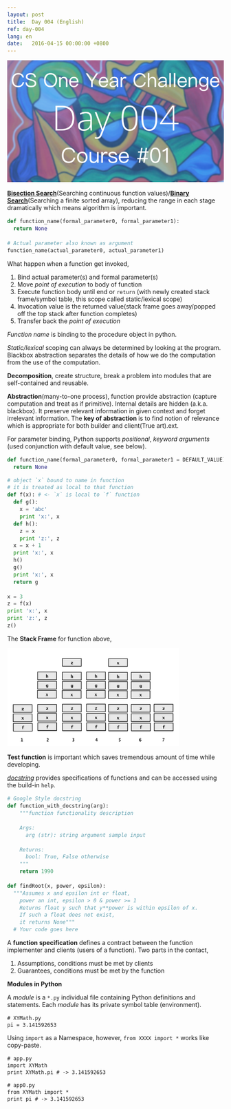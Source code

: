 ```yaml
---
layout: post
title:  Day 004 (English)
ref: day-004
lang: en
date:   2016-04-15 00:00:00 +0800
---
```


![](/images/Day004-en.png)

[**Bisection Search**](https://en.wikipedia.org/wiki/Bisection_method)(Searching continuous function values)/[**Binary Search**](https://en.wikipedia.org/wiki/Binary_search_algorithm)(Searching a finite sorted array), reducing the range in each stage dramatically which means algorithm is important.
<!-- being smart about generating guesses is imporatnt for guess and check method.-->

```python
def function_name(formal_parameter0, formal_parameter1):
  return None

# Actual parameter also known as argument
function_name(actual_parameter0, actual_parameter1)
```

What happen when a function get invoked,

1. Bind actual parameter(s) and formal parameter(s)
2. Move *point of execution* to body of function
3. Execute function body until end or `return` (with newly created stack frame/symbol table, this scope called static/lexical scope)
4. Invocation value is the returned value(stack frame goes away/popped off the top stack after function completes)
5. Transfer back the *point of execution*

*Function name* is binding to the procedure object in python.

*Static/lexical* scoping can always be determined by looking at the program. Blackbox abstraction separates the details of how we do the computation from the use of the computation.

**Decomposition**, create structure, break a problem into modules that are self-contained and reusable.

**Abstraction**(many-to-one process), function provide abstraction (capture computation and treat as if primitive). Internal details are hidden (a.k.a. blackbox). It preserve relevant information in given context and forget irrelevant information. The **key of abstraction** is to find notion of relevance which is appropriate for both builder and client(True art).ext.

For parameter binding, Python supports *positional*, *keyword arguments* (used conjunction with default value, see below).

```Python
def function_name(formal_parameter0, formal_parameter1 = DEFAULT_VALUE):
  return None
```

```python
# object `x` bound to name in function
# it is treated as local to that function
def f(x): # <- `x` is local to `f` function
  def g():
    x = 'abc'
    print 'x:', x
  def h():
    z = x
    print 'z:', z
  x = x + 1
  print 'x:', x
  h()
  g()
  print 'x:', x
  return g

x = 3
z = f(x)
print 'x:', x
print 'z:', z
z()
```

The **Stack Frame** for function above,

<img src="/images/stack_frames.png" width="400">

**Test function** is important which saves tremendous amount of time while developing.

[*docstring*](https://www.python.org/dev/peps/pep-0257/#specification) provides specifications of functions and can be accessed using the build-in `help`.

```python
# Google Style docstring
def function_with_docstring(arg):
    """function functionality description

    Args:
      arg (str): string argument sample input

    Returns:
      bool: True, False otherwise
    """
    return 1990

def findRoot(x, power, epsilon):
  """Assumes x and epsilon int or float,
    power an int, epsilon > 0 & power >= 1
    Returns float y such that y**power is within epsilon of x.
    If such a float does not exist,
    it returns None"""
  # Your code goes here
```

A **function specification** defines a contract between the function implementer and clients (users of a function). Two parts in the contact,

1. Assumptions, conditions must be met by clients
2. Guarantees, conditions must be met by the function

**Modules in Python**

A *module* is a `*.py` individual file containing Python definitions and statements. Each *module* has its private symbol table (environment).

```
# XYMath.py
pi = 3.141592653
```

Using `import` as a Namespace, however, `from XXXX import *` works like copy-paste.

```
# app.py
import XYMath
print XYMath.pi # -> 3.141592653
```

```
# app0.py
from XYMath import *
print pi # -> 3.141592653
```
